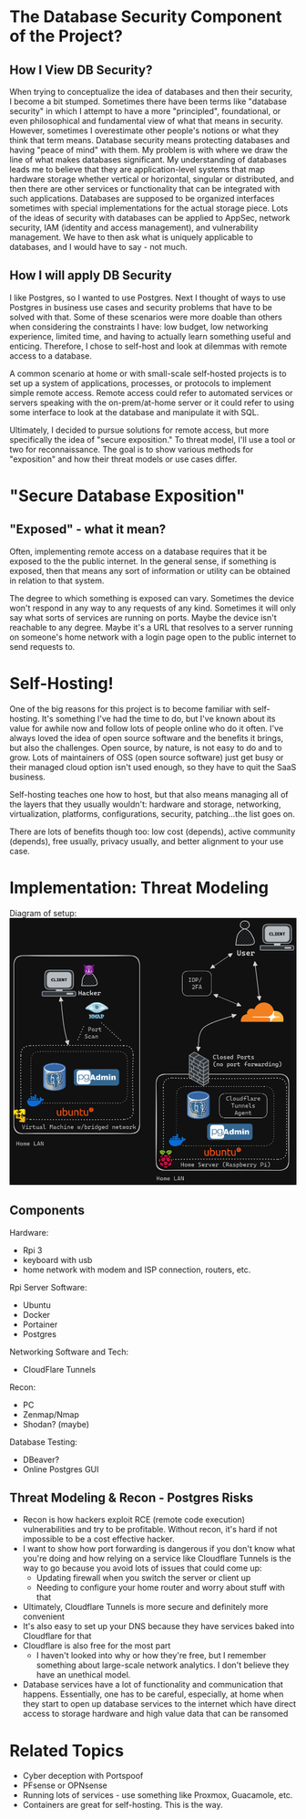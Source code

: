 # The Database Security Component of the Project?
## How I View DB Security?
When trying to conceptualize the idea of databases and then their security, I become a bit stumped.  Sometimes there have been terms like "database security" in which I attempt to have a more "principled", foundational, or even philosophical and fundamental view of what that means in security.  However, sometimes I overestimate other people's notions or what they think that term means.  Database security means protecting databases and having "peace of mind" with them.  My problem is with where we draw the line of what makes databases significant.  My understanding of databases leads me to believe that they are application-level systems that map hardware storage whether vertical or horizontal, singular or distributed, and then there are other services or functionality that can be integrated with such applications.  Databases are supposed to be organized interfaces sometimes with special implementations for the actual storage piece.  Lots of the ideas of security with databases can be applied to AppSec, network security, IAM (identity and access management), and vulnerability management.  We have to then ask what is uniquely applicable to databases, and I would have to say - not much.
## How I will apply DB Security
I like Postgres, so I wanted to use Postgres. Next I thought of ways to use Postgres in business use cases and security problems that have to be solved with that. Some of these scenarios were more doable than others when considering the constraints I have: low budget, low networking experience, limited time, and having to actually learn something useful and enticing.  Therefore, I chose to self-host and look at dilemmas with remote access to a database.

A common scenario at home or with small-scale self-hosted projects is to set up a system of applications, processes, or protocols to implement simple remote access.  Remote access could refer to automated services or servers speaking with the on-prem/at-home server or it could refer to using some interface to look at the database and manipulate it with SQL. 

Ultimately, I decided to pursue solutions for remote access, but more specifically the idea of "secure exposition." To threat model, I'll use a tool or two for reconnaissance.  The goal is to show various methods for "exposition" and how their threat models or use cases differ.

# "Secure Database Exposition"
## "Exposed" - what it mean?
Often, implementing remote access on a database requires that it be exposed to the the public internet.  In the general sense, if something is exposed, then that means any sort of information or utility can be obtained in relation to that system. 

The degree to which something is exposed can vary.  Sometimes the device won't respond in any way to any requests of any kind.  Sometimes it will only say what sorts of services are running on ports.  Maybe the device isn't reachable to any degree.  Maybe it's a URL that resolves to a server running on someone's home network with a login page open to the public internet to send requests to.

# Self-Hosting!
One of the big reasons for this project is to become familiar with self-hosting. It's something I've had the time to do, but I've known about its value for awhile now and follow lots of people online who do it often.  I've always loved the idea of open source software and the benefits it brings, but also the challenges.  Open source, by nature, is not easy to do and to grow.  Lots of maintainers of OSS (open source software) just get busy or their managed cloud option isn't used enough, so they have to quit the SaaS business.

Self-hosting teaches one how to host, but that also means managing all of the layers that they usually wouldn't: hardware and storage, networking, virtualization, platforms, configurations, security, patching...the list goes on. 

There are lots of benefits though too: low cost (depends), active community (depends), free usually, privacy usually, and better alignment to your use case.

# Implementation: Threat Modeling

Diagram of setup:
![](../../__attachments/Secure%20Database%20Exposition/Project%20Workspace/IMG-20231204185659189.png)

## Components
Hardware:
- Rpi 3
- keyboard with usb
- home network with modem and ISP connection, routers, etc.

Rpi Server Software:
- Ubuntu
- Docker
- Portainer
- Postgres

Networking Software and Tech:
- CloudFlare Tunnels

Recon:
- PC 
- Zenmap/Nmap
- Shodan? (maybe)

Database Testing:
- DBeaver?
- Online Postgres GUI

## Threat Modeling & Recon - Postgres Risks
- Recon is how hackers exploit RCE (remote code execution) vulnerabilities and try to be profitable. Without recon, it's hard if not impossible to be a cost effective hacker.
- I want to show how port forwarding is dangerous if you don't know what you're doing and how relying on a service like Cloudflare Tunnels is the way to go because you avoid lots of issues that could come up:
	- Updating firewall when you switch the server or client up
	- Needing to configure your home router and worry about stuff with that
- Ultimately, Cloudflare Tunnels is more secure and definitely more convenient
- It's also easy to set up your DNS because they have services baked into Cloudflare for that
- Cloudflare is also free for the most part
	- I haven't looked into why or how they're free, but I remember something about large-scale network analytics.  I don't believe they have an unethical model.
- Database services have a lot of functionality and communication that happens.  Essentially, one has to be careful, especially, at home when they start to open up database services to the internet which have direct access to storage hardware and high value data that can be ransomed

# Related Topics
- Cyber deception with Portspoof
- PFsense or OPNsense
- Running lots of services - use something like Proxmox, Guacamole, etc.
- Containers are great for self-hosting.  This is the way.